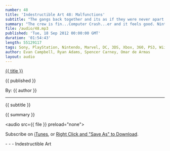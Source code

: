 ```yaml
---
number: 48
title: 'Indestructible Art 48: Malfunctions'
subtitle: "The gangs back together and its as if they were never apart. This week Nintendo's WiiU announcement causes a lot of commotion. More Marvel NOW teasers. Miracle Man Prospects. AvX 11 Bombshell. Borderlands 2. Swamp Thing closure. And Pick's of the Week."
summary: "The crew is fin...Computer Crash...er and it feels good. Nintendo announces WiiU pricing and release dates and Ryan is totally get..Computer Crash... Playstation Plus members are getting a b...Computer Crash...rage and more free games. Omar is stoked on the rumors of a GBA eSh...Computer Crash... story of Miracleman and the prospects that it might return. More Marvel NOW teasers get answers but a few more go unanswered. With the eminent release of Borderlands 2 Omar and Evan get some last minute excitement in with details of what the Golden Key...Computer Crash...here you can find Gearbox's tribute to a great fan who's passed on. Pick's of the Week come in from Evan Omar and Spencer. And long unanswered questions get sorted out about Swamp Thing."
file: /audio/48.mp3
published: 'Tue, 18 Sep 2012 00:00:00 GMT'
duration: '01:54:43'
length: 55129117
tags: Sony, PlayStation, Nintendo, Marvel, DC, 3DS, Xbox, 360, PS3, Wii, PSN, XBLA, Video Games, Comics, Games, Indestructible Art, Borderlands 2, Marvel NOW, Miracleman, AvX, Swamp Thing, Gearbox, GBA, Scott Pilgrim, Super Hexagon, Manhattan Projects
author: Evan Campbell, Ryan Adams, Spencer Carney, Omar de Armas
layout: audio
---
```


<a href="../episodes/{{ number }}.html" class='postTitleLink'><p class='postTitle'>{{ title }}</p></a>
<p class='postPublished'>{{ published }}</p>
<p class='postAuthor'>By: {{ author }}</p>
<hr>
{{ subtitle }}  
  
{{ summary }}  

<audio src={{ file }} preload="none"></audio>
<p class='subLinks'>Subscribe on <a href='http://bit.ly/iapodcast'>iTunes</a>, or <a href={{ file }}>Right Click and "Save As" to Download</a>.</p>
- - -
Indestructible Art